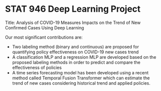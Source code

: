 # STAT 946 Deep Learning Project
Title: Analysis of COVID-19 Measures Impacts on the Trend of New Confirmed Cases Using Deep Learning

Our most significant contributions are:
- Two labeling method (binary and continuous) are proposed for quantifying policy effectiveness on
COVID-19 new cases trend
- A classification MLP and a regression MLP are developed based on the proposed labeling methods
in order to predict and compare the effectiveness of policies
- A time series forecasting model has been developed using a recent method called Temporal Fusion
Transformer which can estimate the trend of new cases considering historical trend and applied
policies.
